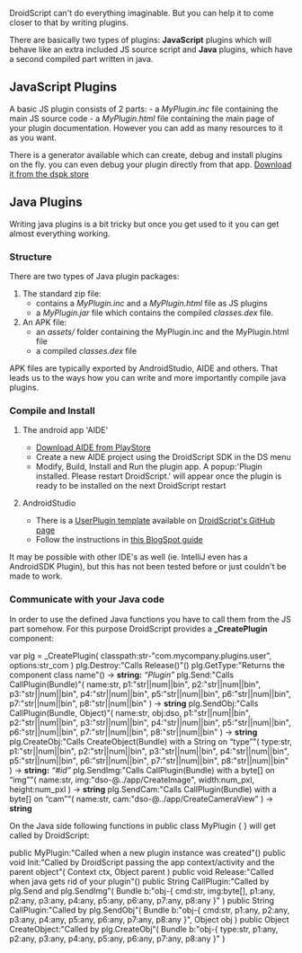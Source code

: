 DroidScript can't do everything imaginable. But you can help it to come closer to that by writing plugins.

There are basically two types of plugins: **JavaScript** plugins which will behave like an extra included JS source script and
**Java** plugins, which have a second compiled part written in java.

## JavaScript Plugins
A basic JS plugin consists of 2 parts:
	- a _MyPlugin.inc_ file containing the main JS source code
	- a _MyPlugin.html_ file containing the main page of your plugin documentation.
However you can add as many resources to it as you want.

There is a generator available which can create, debug and install plugins on the fly. you can even debug your plugin directly from that app.
[Download it from the dspk store](https://dspk.justplayer.de/browse/view/67)


## Java Plugins
Writing java plugins is a bit tricky but once you get used to it you can get almost everything working.

### Structure
There are two types of Java plugin packages:
1. The standard zip file:
	- contains a _MyPlugin.inc_ and a _MyPlugin.html_ file as JS plugins
	- a _MyPlugin.jar_ file which contains the compiled _classes.dex_ file.
2. An APK file:
	- an _assets/_ folder containing the MyPlugin.inc and the MyPlugin.html file
	- a compiled _classes.dex_ file

APK files are typically exported by AndroidStudio, AIDE and others.
That leads us to the ways how you can write and more importantly compile java plugins.

### Compile and Install
1. The android app 'AIDE'
	- [Download AIDE from PlayStore](https://play.google.com/store/apps/details?id=com.aide.ui)
	- Create a new AIDE project using the DroidScript SDK in the DS menu
	- Modify, Build, Install and Run the plugin app. A popup:'Plugin installed. Please restart DroidScript.' will appear once the plugin is ready to be installed on the next DroidScript restart

2. AndroidStudio
	- There is a [UserPlugin template](https://github.com/DroidScript/Plugin-UserPlugin) available on [DroidScript's GitHub page](https://github.com/DroidScript)
	- Follow the instructions in [this BlogSpot guide](https://symbroson.blogspot.com/2018/02/ds-java-plugins-android-studio.html)

It may be possible with other IDE's as well (ie. IntelliJ even has a AndroidSDK Plugin), but this has not been tested before or just couldn't be made to work.

### Communicate with your Java code
In order to use the defined Java functions you have to call them from the JS part somehow.
For this purpose DroidScript provides a **\_CreatePlugin** component:

<js noinl>var plg = \_CreatePlugin( classpath:str-"com.mycompany.plugins.user", options:str\_com )</js>
<js noinl>plg.Destroy:"Calls Release()"()</js>
<js noinl>plg.GetType:"Returns the component class name"() → **string:** _“Plugin”_</js>
<js noinl>plg.Send:"Calls <java nobox>CallPlugin(Bundle)<java>"( name:str, p1:"str||num||bin", p2:"str||num||bin", p3:"str||num||bin", p4:"str||num||bin", p5:"str||num||bin", p6:"str||num||bin", p7:"str||num||bin", p8:"str||num||bin" ) → **string**</js>
<js noinl>plg.SendObj:"Calls <java nobox>CallPlugin(Bundle, Object)</java>"( name:str, obj:dso, p1:"str||num||bin", p2:"str||num||bin", p3:"str||num||bin", p4:"str||num||bin", p5:"str||num||bin", p6:"str||num||bin", p7:"str||num||bin", p8:"str||num||bin" ) → **string**</js>
<js noinl>plg.CreateObj:"Calls <java nobox>CreateObject(Bundle)</java> with a String on “type”"( type:str, p1:"str||num||bin", p2:"str||num||bin", p3:"str||num||bin", p4:"str||num||bin", p5:"str||num||bin", p6:"str||num||bin", p7:"str||num||bin", p8:"str||num||bin" ) → **string:** _“#id”_</js>
<js noinl>plg.SendImg:"Calls <java nobox>CallPlugin(Bundle)</java> with a <java nobox>byte[]</java> on “img”"( name:str, img:"dso-\@../app/CreateImage", width:num\_pxl, height:num\_pxl ) → **string**</js>
<js noinl>plg.SendCam:"Calls <java nobox>CallPlugin(Bundle)</java> with a <java nobox>byte[]</java> on “cam”"( name:str, cam:"dso-\@../app/CreateCameraView" ) → **string**</js>

On the Java side following functions in <java nobox>public class MyPlugin { }</java> will get called by DroidScript:

<java noinl>public MyPlugin:"Called when a new plugin instance was created"()</java>
<java noinl>public void Init:"Called by DroidScript passing the app context/activity and the parent object"( Context ctx, Object parent )</java>
<java noinl>public void Release:"Called when java gets rid of your plugin"()</java>
<java noinl>public String CallPlugin:"Called by plg.Send and plg.SendImg"( Bundle b:"obj-{ cmd:str, img:byte[\], p1:any, p2:any, p3:any, p4:any, p5:any, p6:any, p7:any, p8:any }" )</java>
<java noinl>public String CallPlugin:"Called by plg.SendObj"( Bundle b:"obj-{ cmd:str, p1:any, p2:any, p3:any, p4:any, p5:any, p6:any, p7:any, p8:any }", Object obj )</java>
<java noinl>public Object CreateObject:"Called by plg.CreateObj"( Bundle b:"obj-{ type:str, p1:any, p2:any, p3:any, p4:any, p5:any, p6:any, p7:any, p8:any }" )</java>
<!--java noinl>public void CallScript(Bundle b, String webViewId)</java-->
